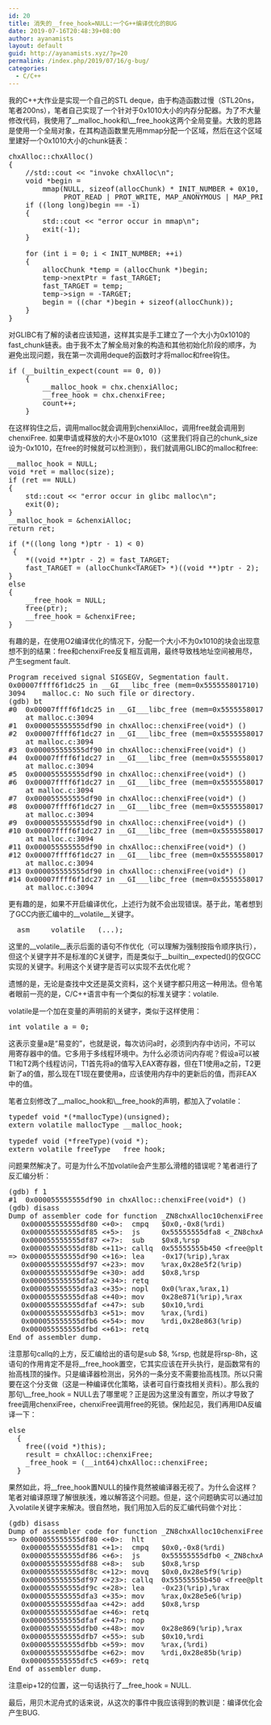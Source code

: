 ```yaml
---
id: 20
title: 消失的__free_hook=NULL:一个G++编译优化的BUG
date: 2019-07-16T20:48:39+08:00
author: ayanamists
layout: default
guid: http://ayanamists.xyz/?p=20
permalink: /index.php/2019/07/16/g-bug/
categories:
  - C/C++
---
```

我的C++大作业是实现一个自己的STL deque，由于构造函数过慢（STL20ns，笔者200ns），笔者自己实现了一个针对于0x1010大小的内存分配器。为了不大量修改代码，我使用了\_\_malloc\_hook和\\_\_free_hook这两个全局变量。大致的思路是使用一个全局对象，在其构造函数里先用mmap分配一个区域，然后在这个区域里建好一个0x1010大小的chunk链表：

<pre class="EnlighterJSRAW" data-enlighter-language="cpp" data-enlighter-theme="atomic" data-enlighter-highlight="" data-enlighter-linenumbers="false" data-enlighter-lineoffset="" data-enlighter-title="" data-enlighter-group="">chxAlloc::chxAlloc()
{
    //std::cout &lt;&lt; "invoke chxAlloc\n";
    void *begin =
        mmap(NULL, sizeof(allocChunk) * INIT_NUMBER + 0X10,
             PROT_READ | PROT_WRITE, MAP_ANONYMOUS | MAP_PRIVATE, -1, 0);
    if ((long long)begin == -1)
    {
        std::cout &lt;&lt; "error occur in mmap\n";
        exit(-1);
    }

    for (int i = 0; i &lt; INIT_NUMBER; ++i)
    {
        allocChunk *temp = (allocChunk *)begin;
        temp->nextPtr = fast_TARGET;
        fast_TARGET = temp;
        temp->sign = -TARGET;
        begin = ((char *)begin + sizeof(allocChunk));
    }
}</pre>

对GLIBC有了解的读者应该知道，这样其实是手工建立了一个大小为0x1010的fast_chunk链表。由于我不太了解全局对象的构造和其他初始化阶段的顺序，为避免出现问题，我在第一次调用deque的函数时才将malloc和free钩住。

<pre class="EnlighterJSRAW" data-enlighter-language="generic" data-enlighter-theme="atomic" data-enlighter-highlight="" data-enlighter-linenumbers="false" data-enlighter-lineoffset="" data-enlighter-title="" data-enlighter-group="">if (__builtin_expect(count == 0, 0))
    {
        __malloc_hook = chx.chenxiAlloc;
        __free_hook = chx.chenxiFree;
        count++;
    }</pre>

在这样钩住之后，调用malloc就会调用到chenxiAlloc，调用free就会调用到chenxiFree. 如果申请或释放的大小不是0x1010（这里我们将自己的chunk_size设为-0x1010，在free的时候就可以检测到），我们就调用GLIBC的malloc和free:

<pre class="EnlighterJSRAW" data-enlighter-language="generic" data-enlighter-theme="atomic" data-enlighter-highlight="" data-enlighter-linenumbers="" data-enlighter-lineoffset="" data-enlighter-title="" data-enlighter-group="">__malloc_hook = NULL;
void *ret = malloc(size);
if (ret == NULL)
{
    std::cout &lt;&lt; "error occur in glibc malloc\n";
    exit(0);
}
__malloc_hook = &chenxiAlloc;
return ret;</pre>

<pre class="EnlighterJSRAW" data-enlighter-language="generic" data-enlighter-theme="atomic" data-enlighter-highlight="" data-enlighter-linenumbers="" data-enlighter-lineoffset="" data-enlighter-title="" data-enlighter-group="">if (*((long long *)ptr - 1) &lt; 0)
 {
    *((void **)ptr - 2) = fast_TARGET;
    fast_TARGET = (allocChunk&lt;TARGET> *)((void **)ptr - 2);
}
else
{
    __free_hook = NULL;
    free(ptr);
    __free_hook = &chenxiFree;
}</pre>

有趣的是，在使用O2编译优化的情况下，分配一个大小不为0x1010的块会出现意想不到的结果：free和chenxiFree反复相互调用，最终导致栈地址空间被用尽，产生segment fault.

<pre class="EnlighterJSRAW" data-enlighter-language="asm" data-enlighter-theme="atomic" data-enlighter-highlight="" data-enlighter-linenumbers="" data-enlighter-lineoffset="" data-enlighter-title="" data-enlighter-group="">Program received signal SIGSEGV, Segmentation fault.
0x00007ffff6f1dc25 in __GI___libc_free (mem=0x555555801710) at malloc.c:3094
3094	malloc.c: No such file or directory.
(gdb) bt
#0  0x00007ffff6f1dc25 in __GI___libc_free (mem=0x555555801710)
    at malloc.c:3094
#1  0x000055555555df90 in chxAlloc::chenxiFree(void*) ()
#2  0x00007ffff6f1dc27 in __GI___libc_free (mem=0x555555801710)
    at malloc.c:3094
#3  0x000055555555df90 in chxAlloc::chenxiFree(void*) ()
#4  0x00007ffff6f1dc27 in __GI___libc_free (mem=0x555555801710)
    at malloc.c:3094
#5  0x000055555555df90 in chxAlloc::chenxiFree(void*) ()
#6  0x00007ffff6f1dc27 in __GI___libc_free (mem=0x555555801710)
    at malloc.c:3094
#7  0x000055555555df90 in chxAlloc::chenxiFree(void*) ()
#8  0x00007ffff6f1dc27 in __GI___libc_free (mem=0x555555801710)
    at malloc.c:3094
#9  0x000055555555df90 in chxAlloc::chenxiFree(void*) ()
#10 0x00007ffff6f1dc27 in __GI___libc_free (mem=0x555555801710)
    at malloc.c:3094
#11 0x000055555555df90 in chxAlloc::chenxiFree(void*) ()
#12 0x00007ffff6f1dc27 in __GI___libc_free (mem=0x555555801710)
    at malloc.c:3094
#13 0x000055555555df90 in chxAlloc::chenxiFree(void*) ()
#14 0x00007ffff6f1dc27 in __GI___libc_free (mem=0x555555801710)
    at malloc.c:3094</pre>

更有趣的是，如果不开启编译优化，上述行为就不会出现错误。基于此，笔者想到了GCC内嵌汇编中的\_\_volatile\_\_关键字。

<pre class="EnlighterJSRAW" data-enlighter-language="cpp" data-enlighter-theme="atomic" data-enlighter-highlight="" data-enlighter-linenumbers="" data-enlighter-lineoffset="" data-enlighter-title="" data-enlighter-group="">__asm__ __volatile__ (...);</pre>

这里的\_\_volatile\_\_表示后面的语句不作优化（可以理解为强制按指令顺序执行），但这个关键字并不是标准的C关键字，而是类似于\_\_builtin\_\_expected()的仅GCC实现的关键字。利用这个关键字是否可以实现不去优化呢？

遗憾的是，无论是查找中文还是英文资料，这个关键字都只用这一种用法。但令笔者眼前一亮的是，C/C++语言中有一个类似的标准关键字：volatile.

volatile是一个加在变量的声明前的关键字，类似于这样使用：

<pre class="EnlighterJSRAW" data-enlighter-language="generic" data-enlighter-theme="" data-enlighter-highlight="" data-enlighter-linenumbers="" data-enlighter-lineoffset="" data-enlighter-title="" data-enlighter-group="">int volatile a = 0;</pre>

这表示变量a是“易变的”，也就是说，每次访问a时，必须到内存中访问，不可以用寄存器中的值。它多用于多线程环境中。为什么必须访问内存呢？假设a可以被T1和T2两个线程访问，T1首先将a的值写入EAX寄存器，但在T1使用a之前，T2更新了a的值，那么现在T1现在要使用a，应该使用内存中的更新后的值，而非EAX中的值。

笔者立刻修改了\_\_malloc\_hook和\\_\_free_hook的声明，都加入了volatile：

<pre class="EnlighterJSRAW" data-enlighter-language="generic" data-enlighter-theme="" data-enlighter-highlight="" data-enlighter-linenumbers="" data-enlighter-lineoffset="" data-enlighter-title="" data-enlighter-group="">typedef void *(*mallocType)(unsigned);
extern volatile mallocType __malloc_hook;

typedef void (*freeType)(void *);
extern volatile freeType __free_hook;</pre>

问题果然解决了。可是为什么不加volatile会产生那么滑稽的错误呢？笔者进行了反汇编分析：

<pre class="EnlighterJSRAW" data-enlighter-language="asm" data-enlighter-theme="" data-enlighter-highlight="" data-enlighter-linenumbers="" data-enlighter-lineoffset="" data-enlighter-title="" data-enlighter-group="">(gdb) f 1
#1  0x000055555555df90 in chxAlloc::chenxiFree(void*) ()
(gdb) disass
Dump of assembler code for function _ZN8chxAlloc10chenxiFreeEPv:
   0x000055555555df80 &lt;+0>:	cmpq   $0x0,-0x8(%rdi)
   0x000055555555df85 &lt;+5>:	js     0x55555555dfa8 &lt;_ZN8chxAlloc10chenxiFreeEPv+40>
   0x000055555555df87 &lt;+7>:	sub    $0x8,%rsp
   0x000055555555df8b &lt;+11>:	callq  0x55555555b450 &lt;free@plt>
=> 0x000055555555df90 &lt;+16>:	lea    -0x17(%rip),%rax        # 0x55555555df80 &lt;_ZN8chxAlloc10chenxiFreeEPv>
   0x000055555555df97 &lt;+23>:	mov    %rax,0x28e5f2(%rip)        # 0x5555557ec590 &lt;__free_hook@@GLIBC_2.2.5>
   0x000055555555df9e &lt;+30>:	add    $0x8,%rsp
   0x000055555555dfa2 &lt;+34>:	retq   
   0x000055555555dfa3 &lt;+35>:	nopl   0x0(%rax,%rax,1)
   0x000055555555dfa8 &lt;+40>:	mov    0x28e871(%rip),%rax        # 0x5555557ec820 &lt;_ZN8chxAlloc11fast_TARGETE>
   0x000055555555dfaf &lt;+47>:	sub    $0x10,%rdi
   0x000055555555dfb3 &lt;+51>:	mov    %rax,(%rdi)
   0x000055555555dfb6 &lt;+54>:	mov    %rdi,0x28e863(%rip)        # 0x5555557ec820 &lt;_ZN8chxAlloc11fast_TARGETE>
   0x000055555555dfbd &lt;+61>:	retq   
End of assembler dump.
</pre>

注意那句callq的上方，反汇编给出的语句是sub $8, %rsp, 也就是将rsp-8h，这语句的作用肯定不是将\_\_free\_hook置空，它其实应该在开头执行，是函数常有的抬高栈顶的操作。只是编译器检测出，另外的一条分支不需要抬高栈顶。所以只需要在这个分支做（这是一种编译优化策略，读者可自行查找相关资料）。那么我的那句\\_\_free_hook = NULL去了哪里呢？正是因为这里没有置空，所以才导致了free调用chenxiFree，chenxiFree调用free的死锁。保险起见，我们再用IDA反编译一下：

<pre class="EnlighterJSRAW" data-enlighter-language="generic" data-enlighter-theme="" data-enlighter-highlight="" data-enlighter-linenumbers="" data-enlighter-lineoffset="" data-enlighter-title="" data-enlighter-group="">else
  {
    free((void *)this);
    result = chxAlloc::chenxiFree;
    _free_hook = (__int64)chxAlloc::chenxiFree;
  }</pre>

果然如此，将_\_free\_hook置NULL的操作竟然被编译器无视了。为什么会这样？笔者对编译原理了解很肤浅，难以解答这个问题。但是，这个问题确实可以通过加入volatile关键字来解决。很自然地，我们用加入后的反汇编代码做个对比：

<pre class="EnlighterJSRAW" data-enlighter-language="asm" data-enlighter-theme="" data-enlighter-highlight="" data-enlighter-linenumbers="" data-enlighter-lineoffset="" data-enlighter-title="" data-enlighter-group="">(gdb) disass
Dump of assembler code for function _ZN8chxAlloc10chenxiFreeEPv:
=> 0x000055555555df80 &lt;+0>:	hlt    
   0x000055555555df81 &lt;+1>:	cmpq   $0x0,-0x8(%rdi)
   0x000055555555df86 &lt;+6>:	js     0x55555555dfb0 &lt;_ZN8chxAlloc10chenxiFreeEPv+48>
   0x000055555555df88 &lt;+8>:	sub    $0x8,%rsp
   0x000055555555df8c &lt;+12>:	movq   $0x0,0x28e5f9(%rip)        # 0x5555557ec590 &lt;__free_hook@@GLIBC_2.2.5>
   0x000055555555df97 &lt;+23>:	callq  0x55555555b450 &lt;free@plt>
   0x000055555555df9c &lt;+28>:	lea    -0x23(%rip),%rax        # 0x55555555df80 &lt;_ZN8chxAlloc10chenxiFreeEPv>
   0x000055555555dfa3 &lt;+35>:	mov    %rax,0x28e5e6(%rip)        # 0x5555557ec590 &lt;__free_hook@@GLIBC_2.2.5>
   0x000055555555dfaa &lt;+42>:	add    $0x8,%rsp
   0x000055555555dfae &lt;+46>:	retq   
   0x000055555555dfaf &lt;+47>:	nop
   0x000055555555dfb0 &lt;+48>:	mov    0x28e869(%rip),%rax        # 0x5555557ec820 &lt;_ZN8chxAlloc11fast_TARGETE>
   0x000055555555dfb7 &lt;+55>:	sub    $0x10,%rdi
   0x000055555555dfbb &lt;+59>:	mov    %rax,(%rdi)
   0x000055555555dfbe &lt;+62>:	mov    %rdi,0x28e85b(%rip)        # 0x5555557ec820 &lt;_ZN8chxAlloc11fast_TARGETE>
   0x000055555555dfc5 &lt;+69>:	retq   
End of assembler dump.
</pre>

注意eip+12的位置，这一句话执行了_\_free\_hook = NULL.

最后，用贝木泥舟式的话来说，从这次的事件中我应该得到的教训是：编译优化会产生BUG.
